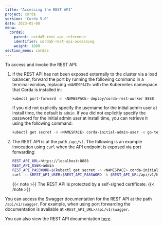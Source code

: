 ```yaml
---
title: "Accessing the REST API"
project: corda
version: 'Corda 5.0'
date: 2023-05-08
menu:
  corda5:
    parent: corda5-rest-api-reference
    identifier: corda5-rest-api-accessing
    weight: 1000
section_menu: corda5
---
```


To access and invoke the REST API:

1. If the REST API has not been exposed externally to the cluster via a load balancer, forward the port by running the following command in a terminal window, replacing `<NAMESPACE>` with the Kubernetes namespace that Corda is installed in:

   ```sh
   kubectl port-forward -n <NAMESPACE> deploy/corda-rest-worker 8888
   ```

   If you did not explicitly specify the username for the initial admin user at install time, the default is `admin`. If you did not explicitly specify the password for the initial admin user at install time, you can retrieve it using the following command:

   ```sh
   kubectl get secret -n <NAMESPACE> corda-initial-admin-user -o go-template="{{ .data.password | base64decode }}"
   ```

4. The REST API is at the path `/api/v1`. The following is an example invocation using `curl` when the API endpoint is exposed via port forwarding:

   ```sh
   REST_API_URL=https://localhost:8888
   REST_API_USER=admin
   REST_API_PASSWORD=$(kubectl get secret -n <NAMESPACE> corda-initial-admin-user -o go-template="{{ .data.password | base64decode }}")
   curl -u $REST_API_USER:$REST_API_PASSWORD -k $REST_API_URL/api/v1/hello
   ```

   {{< note >}}
   The REST API is protected by a self-signed certificate.
   {{< /note >}}

You can access the Swagger documentation for the REST API at the path `/api/v1/swagger`. For example, when using port forwarding the documentation is available at `<REST_API_URL>/api/v1/swagger`.

You can also view the REST API documentation [here](../../rest-api/C5_OpenAPI.html).